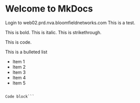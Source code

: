 # Welcome to MkDocs

Login to web02.prd.nva.bloomfieldnetworks.com
This is a test.

This is bold.
This is italic.
This is strikethrough.

This is code.

This is a bulleted list
* Item 1
* Item 2
* Item 3
* Item 4
* Item 5


```

Code block```

